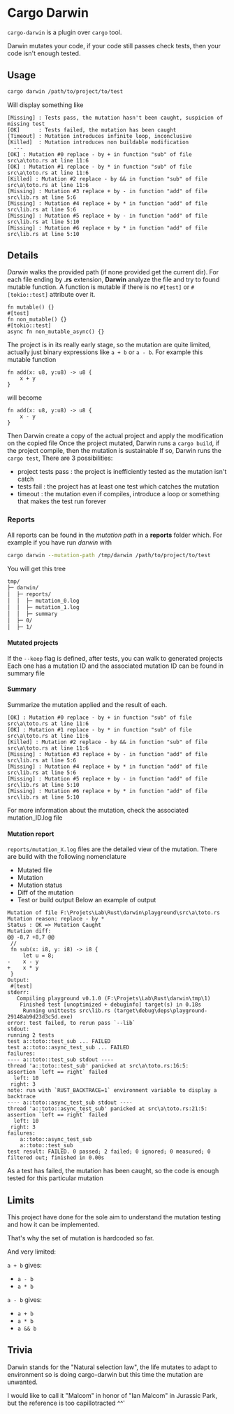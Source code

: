 # Cargo Darwin

`cargo-darwin` is a plugin over `cargo` tool.

Darwin mutates your code, if your code still passes check tests, then your code isn't enough tested.

## Usage

```bash
cargo darwin /path/to/project/to/test
```

Will display something like

```
[Missing] : Tests pass, the mutation hasn't been caught, suspicion of missing test
[OK]      : Tests failed, the mutation has been caught
[Timeout] : Mutation introduces infinite loop, inconclusive
[Killed]  : Mutation introduces non buildable modification
  ---
[OK] : Mutation #0 replace - by + in function "sub" of file src\a\toto.rs at line 11:6
[OK] : Mutation #1 replace - by * in function "sub" of file src\a\toto.rs at line 11:6
[Killed] : Mutation #2 replace - by && in function "sub" of file src\a\toto.rs at line 11:6
[Missing] : Mutation #3 replace + by - in function "add" of file src\lib.rs at line 5:6
[Missing] : Mutation #4 replace + by * in function "add" of file src\lib.rs at line 5:6
[Missing] : Mutation #5 replace + by - in function "add" of file src\lib.rs at line 5:10
[Missing] : Mutation #6 replace + by * in function "add" of file src\lib.rs at line 5:10
```

## Details

*Darwin* walks the provided path (if none provided get the current dir).
For each file ending by **.rs** extension, **Darwin** analyze the file and try to found mutable
function.
A function is mutable if there is no `#[test]` or `#[tokio::test]` attribute over it.

```ignore
fn mutable() {}
#[test]
fn non_mutable() {}
#[tokio::test]
async fn non_mutable_async() {}
```

The project is in its really early stage, so the mutation are quite limited, actually just binary expressions
like `a + b` or `a - b`.
For example this mutable function

```
fn add(x: u8, y:u8) -> u8 {
    x + y
}
```

will become

```
fn add(x: u8, y:u8) -> u8 {
    x - y
}
```

Then Darwin create a copy of the actual project and apply the modification on the copied file
Once the project mutated, Darwin runs a `cargo build`, if the project compile, then the mutation is sustainable
If so, Darwin runs the `cargo test`, There are 3 possibilities:

- project tests pass : the project is inefficiently tested as the mutation isn't catch
- tests fail : the project has at least one test which catches the mutation
- timeout : the mutation even if compiles, introduce a loop or something that makes the test run forever

### Reports

All reports can be found in the *mutation path* in a **reports** folder which.
For example if you have run *darwin* with

```bash
cargo darwin --mutation-path /tmp/darwin /path/to/project/to/test
```

You will get this tree

```bash
tmp/
├─ darwin/
│  ├─ reports/
│  │  ├─ mutation_0.log
│  │  ├─ mutation_1.log
│  │  ├─ summary
│  ├─ 0/
│  ├─ 1/
```

#### Mutated projects

If the `--keep` flag is defined, after tests, you can walk to generated projects
Each one has a mutation ID and the associated mutation ID can be found in summary file

#### Summary

Summarize the mutation applied and the result of each.

```
[OK] : Mutation #0 replace - by + in function "sub" of file src\a\toto.rs at line 11:6
[OK] : Mutation #1 replace - by * in function "sub" of file src\a\toto.rs at line 11:6
[Killed] : Mutation #2 replace - by && in function "sub" of file src\a\toto.rs at line 11:6
[Missing] : Mutation #3 replace + by - in function "add" of file src\lib.rs at line 5:6
[Missing] : Mutation #4 replace + by * in function "add" of file src\lib.rs at line 5:6
[Missing] : Mutation #5 replace + by - in function "add" of file src\lib.rs at line 5:10
[Missing] : Mutation #6 replace + by * in function "add" of file src\lib.rs at line 5:10
```

For more information about the mutation, check the associated mutation_ID.log file

#### Mutation report

`reports/mutation_X.log` files are the detailed view of the mutation.
There are build with the following nomenclature

- Mutated file
- Mutation
- Mutation status
- Diff of the mutation
- Test or build output
  Below an example of output

```log
Mutation of file F:\Projets\Lab\Rust\darwin\playground\src\a\toto.rs
Mutation reason: replace - by *
Status : OK => Mutation Caught
Mutation diff:
@@ -8,7 +8,7 @@
 //
 fn sub(x: i8, y: i8) -> i8 {
     let u = 8;
-    x - y
+    x * y
 }
Output:
 #[test]
stderr:
   Compiling playground v0.1.0 (F:\Projets\Lab\Rust\darwin\tmp\1)
    Finished test [unoptimized + debuginfo] target(s) in 0.18s
     Running unittests src\lib.rs (target\debug\deps\playground-29148ab9d23d3c5d.exe)
error: test failed, to rerun pass `--lib`
stdout:
running 2 tests
test a::toto::test_sub ... FAILED
test a::toto::async_test_sub ... FAILED
failures:
---- a::toto::test_sub stdout ----
thread 'a::toto::test_sub' panicked at src\a\toto.rs:16:5:
assertion `left == right` failed
  left: 10
 right: 3
note: run with `RUST_BACKTRACE=1` environment variable to display a backtrace
---- a::toto::async_test_sub stdout ----
thread 'a::toto::async_test_sub' panicked at src\a\toto.rs:21:5:
assertion `left == right` failed
  left: 10
 right: 3
failures:
    a::toto::async_test_sub
    a::toto::test_sub
test result: FAILED. 0 passed; 2 failed; 0 ignored; 0 measured; 0 filtered out; finished in 0.00s
```

As a test has failed, the mutation has been caught, so the code is enough tested for this particular mutation

## Limits

This project have done for the sole aim to understand the mutation testing and how it can be implemented.

That's why the set of mutation is hardcoded so far.

And very limited:

`a + b` gives:

- `a - b`
- `a * b`

`a - b` gives:

- `a + b`
- `a * b`
- `a && b`

## Trivia

Darwin stands for the "Natural selection law", the life mutates to adapt to environment so is doing cargo-darwin but
this time
the mutation are unwanted.

I would like to call it "Malcom" in honor of "Ian Malcom" in Jurassic Park, but the reference is too capillotracted ^^'